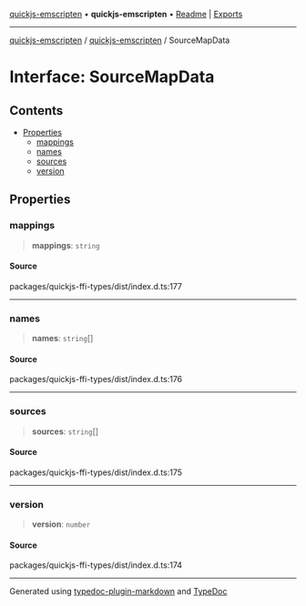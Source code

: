 [quickjs-emscripten](../../packages.md) • **quickjs-emscripten** • [Readme](../README.md) \| [Exports](../exports.md)

***

[quickjs-emscripten](../../packages.md) / [quickjs-emscripten](../exports.md) / SourceMapData

# Interface: SourceMapData

## Contents

- [Properties](SourceMapData.md#properties)
  - [mappings](SourceMapData.md#mappings)
  - [names](SourceMapData.md#names)
  - [sources](SourceMapData.md#sources)
  - [version](SourceMapData.md#version)

## Properties

### mappings

> **mappings**: `string`

#### Source

packages/quickjs-ffi-types/dist/index.d.ts:177

***

### names

> **names**: `string`[]

#### Source

packages/quickjs-ffi-types/dist/index.d.ts:176

***

### sources

> **sources**: `string`[]

#### Source

packages/quickjs-ffi-types/dist/index.d.ts:175

***

### version

> **version**: `number`

#### Source

packages/quickjs-ffi-types/dist/index.d.ts:174

***

Generated using [typedoc-plugin-markdown](https://www.npmjs.com/package/typedoc-plugin-markdown) and [TypeDoc](https://typedoc.org/)

